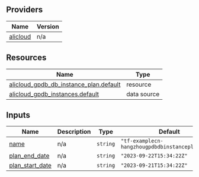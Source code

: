 <!-- BEGIN_TF_DOCS -->
## Providers

| Name | Version |
|------|---------|
| <a name="provider_alicloud"></a> [alicloud](#provider\_alicloud) | n/a |

## Resources

| Name | Type |
|------|------|
| [alicloud_gpdb_db_instance_plan.default](https://registry.terraform.io/providers/hashicorp/alicloud/latest/docs/resources/gpdb_db_instance_plan) | resource |
| [alicloud_gpdb_instances.default](https://registry.terraform.io/providers/hashicorp/alicloud/latest/docs/data-sources/gpdb_instances) | data source |

## Inputs

| Name | Description | Type | Default | Required |
|------|-------------|------|---------|:--------:|
| <a name="input_name"></a> [name](#input\_name) | n/a | `string` | `"tf-examplecn-hangzhougpdbdbinstanceplan83884"` | no |
| <a name="input_plan_end_date"></a> [plan\_end\_date](#input\_plan\_end\_date) | n/a | `string` | `"2023-09-22T15:34:22Z"` | no |
| <a name="input_plan_start_date"></a> [plan\_start\_date](#input\_plan\_start\_date) | n/a | `string` | `"2023-09-21T15:34:22Z"` | no |
<!-- END_TF_DOCS -->    